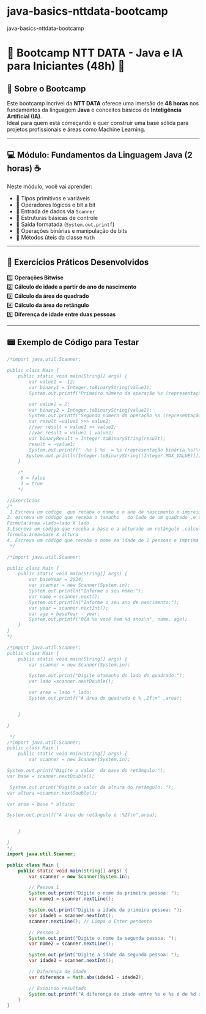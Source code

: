 # java-basics-nttdata-bootcamp
java-basics-nttdata-bootcamp
# 🦚 Bootcamp NTT DATA - Java e IA para Iniciantes (48h) 🦚

## 🚀 Sobre o Bootcamp
Este bootcamp incrível da **NTT DATA** oferece uma imersão de **48 horas** nos fundamentos da linguagem **Java** e conceitos básicos de **Inteligência Artificial (IA)**.  
Ideal para quem está começando e quer construir uma base sólida para projetos profissionais e áreas como Machine Learning.

---

## 💻 Módulo: Fundamentos da Linguagem Java (2 horas) ☕

Neste módulo, você vai aprender:

- 🔹 Tipos primitivos e variáveis  
- 🔹 Operadores lógicos e bit a bit  
- 🔹 Entrada de dados via `Scanner`  
- 🔹 Estruturas básicas de controle  
- 🔹 Saída formatada (`System.out.printf`)  
- 🔹 Operações binárias e manipulação de bits  
- 🔹 Métodos úteis da classe `Math`

---

## 📝 Exercícios Práticos Desenvolvidos

1️⃣ **Operações Bitwise**  
2️⃣ **Cálculo de idade a partir do ano de nascimento**  
3️⃣ **Cálculo da área do quadrado**  
4️⃣ **Cálculo da área do retângulo**  
5️⃣ **Diferença de idade entre duas pessoas**

---

## 📟 Exemplo de Código para Testar

```java
/*import java.util.Scanner;

public class Main {
    public static void main(String[] args) {
        var value1 = -12;
        var binary1 = Integer.toBinaryString(value1);
        System.out.printf("Primeiro número da operação %s (representação binária %s)\n", value1, binary1);

        var value2 = 2;
        var binary2 = Integer.toBinaryString(value2);
        System.out.printf("Segundo número da operação %s (representação binária %s)\n", value2, binary2);
        var result =value1 >>> value2;
        //var result = value1 >> value2;
        //var result = value1 | value2;
        var binaryResult = Integer.toBinaryString(result);
        result = ~value1;
        System.out.printf(" ~%s | %s  = %s (representação binária %s)\n", value1, value2, result, binaryResult);
       System.out.println(Integer.toBinaryString((Integer.MAX_VALUE)));
    }

    /*
     0 = false
     1 = true
    */

//Exercícios
/*
 1.Escreva um código  que recaba o nome e o ano de nascimento e impreima na tela aseguinte menssagem:"oláFulano 'você tem 'X' anos"
2. escreva um código que receba o tamanho   do lado de um quadrado ,e calacule sua áreae exiba na tela.
Fórmula:área =lado=lado X lado
3.Escreva um còdigo que receba a base e a alturade um retângulo ,calcule sua área eexiba na tela.
fórmula:área=base X altura
4. Escreva um código que receba o nome ea idade de 2 pessoas e imprima a diferença de idade de entre elas
 */

/*import java.util.Scanner;

public class Main {
    public static void main(String[] args) {
        var baseYear = 2024;
        var scanner = new Scanner(System.in);
        System.out.println("Informe o seu nome:");
        var name = scanner.next();
        System.out.println("Informe o seu ano de nascimento:");
        var year = scanner.nextInt();
        var age = baseYear - year;
        System.out.printf("Olá %s você tem %d anos\n", name, age);
    }
}
*/

/*import java.util.Scanner;
public class Main {
    public static void main(String[] args) {
        var scanner = new Scanner(System.in);

        System.out.print("Digite otamanho do lado do quadrado:");
        var lado =scanner.nextDouble();

        var area = lado * lado;
        System.out.printf("A área do quadrado é % ,2f\n" ,area);


    }

}

 */
/*import java.util.Scanner;
public class Main {
    public static void main(String[] args) {
        var scanner = new Scanner(System.in);

System.out.print("Digite o valor  da base do retâmgulo:");
var base = scanner.nextDouble();

 System.out.print("Digite o valor da altura do retâmgulo: ");
var altura =scanner.nextDouble();

var area = base * altura;

System.out.printf("A área do retângulo é :%2f\n",area);


    }

}
*/
import java.util.Scanner;

public class Main {
    public static void main(String[] args) {
        var scanner = new Scanner(System.in);

        // Pessoa 1
        System.out.print("Digite o nome da primeira pessoa: ");
        var nome1 = scanner.nextLine();

        System.out.print("Digite a idade da primeira pessoa: ");
        var idade1 = scanner.nextInt();
        scanner.nextLine(); // Limpa o Enter pendente

        // Pessoa 2
        System.out.print("Digite o nome da segunda pessoa: ");
        var nome2 = scanner.nextLine();

        System.out.print("Digite a idade da segunda pessoa: ");
        var idade2 = scanner.nextInt();

        // Diferença de idade
        var diferenca = Math.abs(idade1 - idade2);

        // Exibindo resultado
        System.out.printf("A diferença de idade entre %s e %s é de %d anos.\n", nome1, nome2, diferenca);
    }
}

